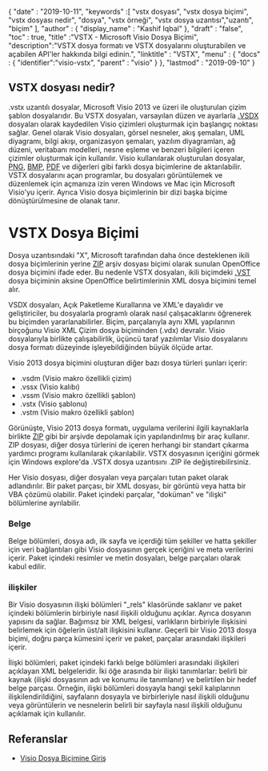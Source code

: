 {
  "date" : "2019-10-11",
  "keywords" :[ "vstx dosyası", "vstx dosya biçimi", "vstx dosyası nedir", "dosya", "vstx örneği", "vstx dosya uzantısı","uzantı", "biçim" ],
  "author" : {
    "display_name" : "Kashif Iqbal"
},
  "draft" : "false",
  "toc" : true,
  "title" :"VSTX - Microsoft Visio Dosya Biçimi",
  "description":"VSTX dosya formatı ve VSTX dosyalarını oluşturabilen ve açabilen API'ler hakkında bilgi edinin.",
  "linktitle" : "VSTX",
  "menu" : {
    "docs" : {
	  "identifier":"visio-vstx",
      "parent" : "visio"
}
},
  "lastmod" : "2019-09-10"
}

## VSTX dosyası nedir?

.vstx uzantılı dosyalar, Microsoft Visio 2013 ve üzeri ile oluşturulan çizim şablon dosyalarıdır. Bu VSTX dosyaları, varsayılan düzen ve ayarlarla [.VSDX](/tr/visio/vsdx/) dosyaları olarak kaydedilen Visio çizimleri oluşturmak için başlangıç noktası sağlar. Genel olarak Visio dosyaları, görsel nesneler, akış şemaları, UML diyagramı, bilgi akışı, organizasyon şemaları, yazılım diyagramları, ağ düzeni, veritabanı modelleri, nesne eşleme ve benzeri bilgileri içeren çizimler oluşturmak için kullanılır. Visio kullanılarak oluşturulan dosyalar, [PNG](/tr/image/png/), [BMP](/tr/image/bmp/), [PDF](/tr/pdf/) ve diğerleri gibi farklı dosya biçimlerine de aktarılabilir. VSTX dosyalarını açan programlar, bu dosyaları görüntülemek ve düzenlemek için açmanıza izin veren Windows ve Mac için Microsoft Visio'yu içerir. Ayrıca Visio dosya biçimlerinin bir dizi başka biçime dönüştürülmesine de olanak tanır.

# VSTX Dosya Biçimi #

Dosya uzantısındaki "X", Microsoft tarafından daha önce desteklenen ikili dosya biçimlerinin yerine [ZIP](/tr/compression/zip/) arşiv dosyası biçimi olarak sunulan OpenOffice dosya biçimini ifade eder. Bu nedenle VSTX dosyaları, ikili biçimdeki [.VST](/tr/visio/vst/) dosya biçiminin aksine OpenOffice belirtimlerinin XML dosya biçimini temel alır.

VSDX dosyaları, Açık Paketleme Kurallarına ve XML'e dayalıdır ve geliştiriciler, bu dosyalarla programlı olarak nasıl çalışacaklarını öğrenerek bu biçimden yararlanabilirler. Biçim, parçalarıyla aynı XML yapılarının birçoğunu Visio XML Çizim dosya biçiminden (.vdx) devralır. Visio dosyalarıyla birlikte çalışabilirlik, üçüncü taraf yazılımlar Visio dosyalarını dosya formatı düzeyinde işleyebildiğinden büyük ölçüde artar.

Visio 2013 dosya biçimini oluşturan diğer bazı dosya türleri şunları içerir:

* .vsdm (Visio makro özellikli çizim)
* .vssx (Visio kalıbı)
* .vssm (Visio makro özellikli şablon)
* .vstx (Visio şablonu)
* .vstm (Visio makro özellikli şablon)

Görünüşte, Visio 2013 dosya formatı, uygulama verilerini ilgili kaynaklarla birlikte [ZIP](/tr/compression/zip/) gibi bir arşivde depolamak için yapılandırılmış bir araç kullanır. ZIP dosyası, diğer dosya türlerini de içeren herhangi bir standart çıkarma yardımcı programı kullanılarak çıkarılabilir. VSTX dosyasının içeriğini görmek için Windows explore'da .VSTX dosya uzantısını .ZIP ile değiştirebilirsiniz.

Her Visio dosyası, diğer dosyaları veya parçaları tutan paket olarak adlandırılır. Bir paket parçası, bir XML dosyası, bir görüntü veya hatta bir VBA çözümü olabilir. Paket içindeki parçalar, "doküman" ve "ilişki" bölümlerine ayrılabilir.

### Belge ###

Belge bölümleri, dosya adı, ilk sayfa ve içerdiği tüm şekiller ve hatta şekiller için veri bağlantıları gibi Visio dosyasının gerçek içeriğini ve meta verilerini içerir. Paket içindeki resimler ve metin dosyaları, belge parçaları olarak kabul edilir.

### ilişkiler ###

Bir Visio dosyasının ilişki bölümleri "_rels" klasöründe saklanır ve paket içindeki bölümlerin birbiriyle nasıl ilişkili olduğunu açıklar. Ayrıca dosyanın yapısını da sağlar. Bağımsız bir XML belgesi, varlıkların birbiriyle ilişkisini belirlemek için öğelerin üst/alt ilişkisini kullanır. Geçerli bir Visio 2013 dosya biçimi, doğru parça kümesini içerir ve paket, parçalar arasındaki ilişkileri içerir.

İlişki bölümleri, paket içindeki farklı belge bölümleri arasındaki ilişkileri açıklayan XML belgeleridir. İki öğe arasında bir ilişki tanımlarlar: belirli bir kaynak (ilişki dosyasının adı ve konumu ile tanımlanır) ve belirtilen bir hedef belge parçası. Örneğin, ilişki bölümleri dosyayla hangi şekil kalıplarının ilişkilendirildiğini, sayfaların dosyayla ve birbirleriyle nasıl ilişkili olduğunu veya görüntülerin ve nesnelerin belirli bir sayfayla nasıl ilişkili olduğunu açıklamak için kullanılır.

## Referanslar ##

* [Visio Dosya Biçimine Giriş](https://learn.microsoft.com/en-us/office/client-developer/visio/introduction-to-the-visio-file-formatvsdx)

